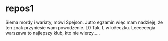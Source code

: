 # repos1

Siema mordy i wariaty, mówi Spejson. Jutro egzamin więc mam nadzieję, że ten znak przyniesie wam powodzenie. L0
Tak, L w kółeczku. Leeeeeegia warszawa to najlepszy klub, kto nie wierzy.....
